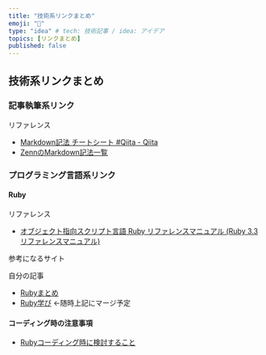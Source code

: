 ```yaml
---
title: "技術系リンクまとめ"
emoji: "📗"
type: "idea" # tech: 技術記事 / idea: アイデア
topics: [リンクまとめ]
published: false
---
```


## 技術系リンクまとめ

### 記事執筆系リンク

リファレンス

- [Markdown記法 チートシート \#Qiita \- Qiita](https://qiita.com/Qiita/items/c686397e4a0f4f11683d)
- [ZennのMarkdown記法一覧](https://zenn.dev/zenn/articles/markdown-guide)

### プログラミング言語系リンク

#### Ruby

リファレンス

- [オブジェクト指向スクリプト言語 Ruby リファレンスマニュアル \(Ruby 3\.3 リファレンスマニュアル\)](https://docs.ruby-lang.org/ja/latest/doc/index.html)

参考になるサイト

自分の記事

- [Rubyまとめ](https://zenn.dev/kochi_echo/articles/ruby_note_top)
- [Ruby学び](https://zenn.dev/kochi_echo/scraps/bf7a9aa9424fb7) ←随時上記にマージ予定

#### コーディング時の注意事項

- [Rubyコーディング時に検討すること](https://zenn.dev/kochi_echo/articles/ruby_howto_writing)
